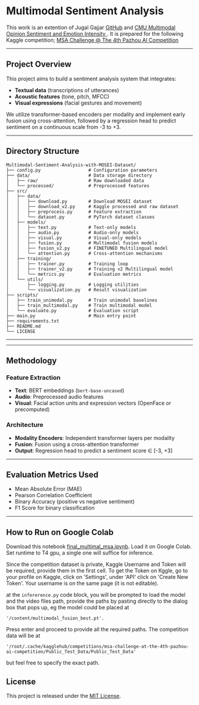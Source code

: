 # Multimodal Sentiment Analysis

This work is an extention of Jugal Gajjar [GitHub](https://github.com/JugalGajjar) and [CMU Multimodal Opinion Sentiment and Emotion Intensity ](http://multicomp.cs.cmu.edu/resources/cmu-mosei-dataset/). It is prepared for the following Kaggle competition; [MSA Challenge @ The 4th Pazhou AI Competition](https://www.kaggle.com/competitions/msa-challenge-at-the-4th-pazhou-ai-competition/data?select=Public_Test_Data)


---

## Project Overview

This project aims to build a sentiment analysis system that integrates:
- **Textual data** (transcriptions of utterances)
- **Acoustic features** (tone, pitch, MFCC)
- **Visual expressions** (facial gestures and movement)

We utilize transformer-based encoders per modality and implement early fusion using cross-attention, followed by a regression head to predict sentiment on a continuous scale from -3 to +3.

---

## Directory Structure

```
Multimodal-Sentiment-Analysis-with-MOSEI-Dataset/
├── config.py                  # Configuration parameters
├── data/                      # Data storage directory
│   ├── raw/                   # Raw downloaded data
│   └── processed/             # Preprocessed features
├── src/
│   ├── data/
│   │   ├── download.py        # Download MOSEI dataset
│   │   ├── download_v2.py     # Kaggle processed and raw dataset
│   │   ├── preprocess.py      # Feature extraction
│   │   └── dataset.py         # PyTorch dataset classes
│   ├── models/
│   │   ├── text.py            # Text-only models
│   │   ├── audio.py           # Audio-only models
│   │   ├── visual.py          # Visual-only models
│   │   ├── fusion.py          # Multimodal fusion models
│   │   ├── fusion_v2.py       # FINETUNED Multilingual model
│   │   └── attention.py       # Cross-attention mechanisms
│   ├── training/
│   │   ├── trainer.py         # Training loop
│   │   ├── trainer_v2.py      # Training v2 Multilingual model
│   │   └── metrics.py         # Evaluation metrics
│   └── utils/
│       ├── logging.py         # Logging utilities
│       └── visualization.py   # Result visualization
├── scripts/
│   ├── train_unimodal.py      # Train unimodal baselines
│   ├── train_multimodal.py    # Train multimodal model
│   └── evaluate.py            # Evaluation script
├── main.py                    # Main entry point
├── requirements.txt
├── README.md
└── LICENSE
```

---

---

## Methodology

### Feature Extraction
- **Text**: BERT embeddings (`bert-base-uncased`)
- **Audio**: Preprocessed audio features
- **Visual**: Facial action units and expression vectors (OpenFace or precomputed)

### Architecture
- **Modality Encoders**: Independent transformer layers per modality
- **Fusion**: Fusion using a cross-attention transformer
- **Output**: Regression head to predict a sentiment score ∈ [-3, +3]

---

## Evaluation Metrics Used

- Mean Absolute Error (MAE)
- Pearson Correlation Coefficient
- Binary Accuracy (positive vs negative sentiment)
- F1 Score for binary classification

---

## How to Run on Google Colab

Download this notebook [final_multimal_msa.ipynb](https://github.com/True-star-580/final_Multimodal-Sentiment-Analysis-with-MOSEI-Dataset/blob/main/final_multimal_msa.ipynb). Load it on Google Colab. Set runtime to T4 gpu, a single one will suffice for inference. 

Since the competition dataset is private, Kaggle Username and Token will be required, provide them in the first cell. To get the Token on Kggle, go to your profile on Kaggle, click on 'Settings', under 'API' click on 'Create New Token'. Your username is on the same page (it is not editable).

at the `infererence.py` code block, you will be prompted to load the model and the video files path, provide the paths by pasting directly to the dialog box that pops up, eg the model could be placed at 
```
'/content/multimodal_fusion_best.pt'.
```
Press enter and proceed to provide all the required paths. The competition data will be at 
```
'/root/.cache/kagglehub/competitions/msa-challenge-at-the-4th-pazhou-ai-competition/Public_Test_Data/Public_Test_Data'
```
 but feel free to specify the exact path.


## License

This project is released under the [MIT License](https://opensource.org/licenses/MIT).

